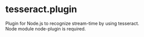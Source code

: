 # tesseract.plugin
Plugin for Node.js to recognize stream-time by using tesseract.  
Node module node-plugin is required.